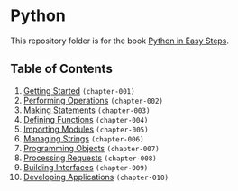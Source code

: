 # Python
This repository folder is for the book [Python in Easy Steps](http://amzn.to/2jPhKfx).

## Table of Contents
1. [Getting Started](chapter-001) `(chapter-001)`
2. [Performing Operations](chapter-002) `(chapter-002)`
3. [Making Statements](chapter-003) `(chapter-003)`
4. [Defining Functions](chapter-004) `(chapter-004)`
5. [Importing Modules](chapter-005) `(chapter-005)`
6. [Managing Strings](chapter-006) `(chapter-006)`
7. [Programming Objects](chapter-007) `(chapter-007)`
8. [Processing Requests](chapter-008) `(chapter-008)`
9. [Building Interfaces](chapter-009) `(chapter-009)`
10. [Developing Applications](chapter-010) `(chapter-010)`